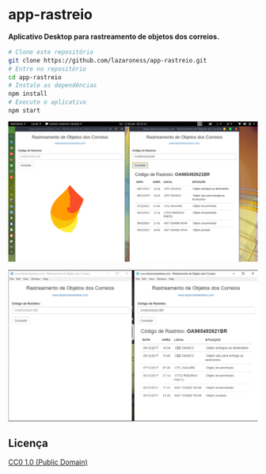 # app-rastreio

**Aplicativo Desktop para rastreamento de objetos dos correios.**

```bash
# Clone este repositório
git clone https://github.com/lazaroness/app-rastreio.git
# Entre no repositório
cd app-rastreio
# Instale as dependências
npm install
# Execute o aplicativo
npm start
```

![Inicial](./img/app-linux.png)

![Inicial](./img/app-win.png)

## Licença

[CC0 1.0 (Public Domain)](LICENSE.md)
